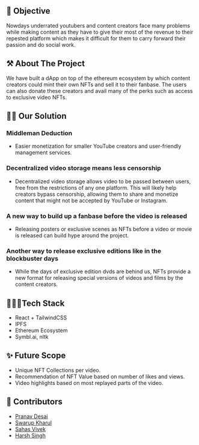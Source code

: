 
## 🧐 Objective 

Nowdays underrated youtubers and content
creators face many problems while making
content as they have to give their most of the
revenue to their repested platform which
makes it difficult for them to carry forward
their passion and do social work.

## ⚒️ About The Project
We have built a dApp on top of the ethereum ecosystem by which content creators could mint their own NFTs and sell it to their fanbase. The users can also donate these creators and avail many of the perks such as access to exclusive video NFTs.

## 🙌🏻 Our Solution
### Middleman Deduction
- Easier monetization for smaller YouTube
creators and user-friendly management
services.
### Decentralized video storage means less censorship
- Decentralized video storage allows video to
be passed between users, free from the
restrictions of any one platform. This will
likely help creators bypass censorship,
allowing them to share and monetize
content that might not be accepted by
YouTube or Instagram.
### A new way to build up a fanbase before the video is released
- Releasing posters or exclusive scenes as NFTs before a video or movie is released can build hype around the project.
### Another way to release exclusive editions like in the blockbuster days
- While the days of exclusive edition dvds are behind us, NFTs provide a new format for releasing special versions of videos and films by the content creators.

## 👩🏻‍💻Tech Stack
 - React + TailwindCSS
 - IPFS
 - Ethereum Ecosystem
 - Symbl.ai, nltk
 
## ✨ Future Scope
 - Unique NFT Collections per video.
 - Recommendation of NFT Value based on number of likes and views.
 - Video highlights based on most replayed parts of the video.
 
## 👫 Contributors 
* [Pranav Desai](https://github.com/pranavvdesai)
* [Swarup Kharul](https://github.com/SwarupKharul)
* [Sahas Vivek](https://github.com/sahas-01)
* [Harsh Singh](https://github.com/SwarupKharul)
